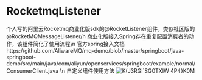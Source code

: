 # RocketmqListener
个人写的阿里云Rocketmq商业化版sdk的@RocketListener组件，类似社区版的@RocketMQMessageListener/n
商业化版接入Spring存在重复配置消费者的动作，该组件简化了使用流程\n
官方spring接入文档https://github.com/AliwareMQ/mq-demo/blob/master/springboot/java-springboot-demo/src/main/java/com/aliyun/openservices/springboot/example/normal/ConsumerClient.java
\n
自定义组件使用方法
![K(J3RGI`SG0TXIW 4P4}K0M](https://github.com/996lsz/RocketmqListener/assets/49548423/8c570b19-7a9e-4728-8111-aca446e75062)
